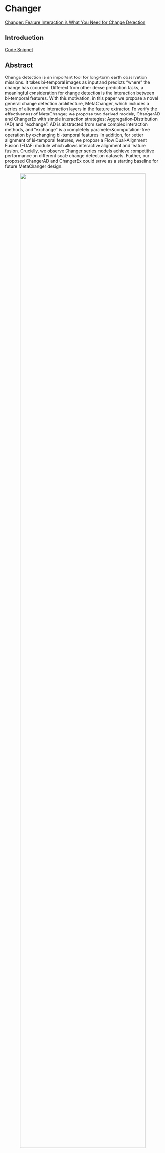 # Changer

[Changer: Feature Interaction is What You Need for Change Detection](https://arxiv.org/abs/2209.08290)

## Introduction

[Code Snippet](https://github.com/likyoo/open-cd/blob/main/opencd/models/decode_heads/changer.py#L151)

## Abstract
Change detection is an important tool for long-term earth observation missions. It takes bi-temporal images as input and predicts “where” the change has occurred. Different from other dense prediction tasks, a meaningful consideration for change detection is the interaction between bi-temporal features. With this motivation, in this paper we propose a novel general change detection architecture, MetaChanger, which includes a series of alternative interaction layers in the feature extractor. To verify the effectiveness of MetaChanger, we propose two derived models, ChangerAD and ChangerEx with simple interaction strategies: Aggregation-Distribution (AD) and “exchange”. AD is abstracted from some complex interaction methods, and “exchange” is a completely parameter&computation-free operation by exchanging bi-temporal features. In addition, for better alignment of bi-temporal features, we propose a Flow Dual-Alignment Fusion (FDAF) module which allows interactive alignment and feature fusion. Crucially, we observe Changer series models achieve competitive performance on different scale change detection datasets. Further, our proposed ChangerAD and ChangerEx could serve as a starting baseline for future MetaChanger design.

<!-- [IMAGE] -->

<div align=center>
<img src="https://user-images.githubusercontent.com/44317497/192922229-9a9480c2-cb12-42e5-84e6-92ee1df1f775.png" width="90%"/>
</div>

```bibtex
@article{fang2022changer,
  title={Changer: Feature Interaction is What You Need for Change Detection},
  author={Fang, Sheng and Li, Kaiyu and Li, Zhe},
  journal={arXiv preprint arXiv:2209.08290},
  year={2022}
}
```

## Results and models

### S2Looking

|  Method   | Backbone | Crop Size | Lr schd | Mem (GB) | Precision | Recall | F1-Score |  IoU  |                            config                            |                           download                           |
| :-------: | :------: | :-------: | :-----: | :------: | :-------: | :----: | :------: | :---: | :----------------------------------------------------------: | :----------------------------------------------------------: |
| ChangerEx |   r18    |  512x512  |  80000  |    -     |   75.04   | 59.35  |  66.28   | 49.57 | [config](https://github.com/likyoo/open-cd/blob/main/configs/changer/changer_ex_r18_512x512_80k_s2looking.py) | [model](https://drive.google.com/file/d/1yR-ORxgj7Hjm-J83Htv0rQiNc6w8x1Gs/view?usp=sharing) \| [log](https://drive.google.com/file/d/1JWGh_N7GqSi9kodbK_MhRhYON7suJG7u/view?usp=sharing) |
| ChangerEx |   s50    |  512x512  |  80000  |    -     |   74.63   | 61.08  |  67.18   | 50.58 | [config](https://github.com/likyoo/open-cd/blob/main/configs/changer/changer_ex_s50_512x512_80k_s2looking.py) | [model](https://drive.google.com/file/d/1JLZ95FJD32zpTAT3BBvy4YnzFuaC_wXF/view?usp=sharing) \| [log](https://drive.google.com/file/d/1XpMIyVbrFZOVxeMWk3pGIOz6X92UDvzz/view?usp=sharing) |
| ChangerEx |   s101   |  512x512  |  80000  |    -     |   74.40   | 61.95  |  67.61   | 51.07 | [config](https://github.com/likyoo/open-cd/blob/main/configs/changer/changer_ex_s101_512x512_80k_s2looking.py) | [model](https://drive.google.com/file/d/1PevW2rQZILEmPyW6YRxu3D33-GkT1YJ7/view?usp=sharing) \| [log](https://drive.google.com/file/d/1bIaxr-bbKSEyCHg6mo05zoKOm8rXARps/view?usp=sharing) |
| ChangerEx |  MIT-B0  |  512x512  |  80000  |    -     |   73.01   | 62.04  |  67.08   | 50.47 | [config](https://github.com/likyoo/open-cd/blob/main/configs/changer/changer_ex_mit-b0_512x512_80k_s2looking.py) | [model](https://drive.google.com/file/d/1RE2R0aAQkcmXNbJk9ef8z7Cx_UBZW-ur/view?usp=sharing) |



### LEVIR-CD

|  Method   | Backbone | Crop Size | Lr schd | Mem (GB) | Precision | Recall | F1-Score |  IoU  |                            config                            |                           download                           |
| :-------: | :------: | :-------: | :-----: | :------: | :-------: | :----: | :------: | :---: | :----------------------------------------------------------: | :----------------------------------------------------------: |
| ChangerEx |   r18    |  512x512  |  40000  |    -     |   92.86   | 90.78  |  91.81   | 84.86 | [config](https://github.com/likyoo/open-cd/blob/main/configs/changer/changer_ex_r18_512x512_40k_levircd.py) | [model](https://drive.google.com/file/d/1SZ8DBgBryJ63X9AU0AQvaJ2ZH3oQHQHe/view?usp=sharing) \| [log](https://drive.google.com/file/d/1p-JHDB0yjzyFf4LsSAkw9_jfAf8o2Ce5/view?usp=sharing) |
| ChangerEx |   s50    |  512x512  |  40000  |    -     |   93.47   | 90.95  |  92.19   | 85.51 | [config](https://github.com/likyoo/open-cd/blob/main/configs/changer/changer_ex_s50_512x512_40k_levircd.py) | [model](https://drive.google.com/file/d/1rnQjWrMShB2bHOjMqARyhGn0p-nQFiaB/view?usp=sharing) \| [log](https://drive.google.com/file/d/1sRyKvVBJghjPRjq4cqt_qYdSbxxJIIsj/view?usp=sharing) |
| ChangerEx |   s101   |  512x512  |  40000  |    -     |   93.38   | 91.31  |  92.33   | 85.76 | [config](https://github.com/likyoo/open-cd/blob/main/configs/changer/changer_ex_s101_512x512_40k_levircd.py) | [model](https://drive.google.com/file/d/128FVQL-93oN5lUMGuqDcmPU-80RiXBhn/view?usp=sharing) \| [log](https://drive.google.com/file/d/18qcXeyC6rq-l04vS5I5n3VAhh0HsCxFF/view?usp=sharing) |
| ChangerEx |  MIT-B0  |  512x512  |  40000  |    -     |   93.61   | 90.56  |  92.06   | 85.29 | [config](https://github.com/likyoo/open-cd/blob/main/configs/changer/changer_ex_mit-b0_512x512_40k_levircd.py) | [model](https://drive.google.com/file/d/1AXzgxCBKl1EHY3I7wtLbGyIwtby2htgq/view?usp=sharing) |


- All metrics are based on the category "change".
- All scores are computed on the test set.
- The performance of `MIT-B0` is unstable. `ChangerEx` with `MIT-B0` may fluctuate about 0.5 IoU.
